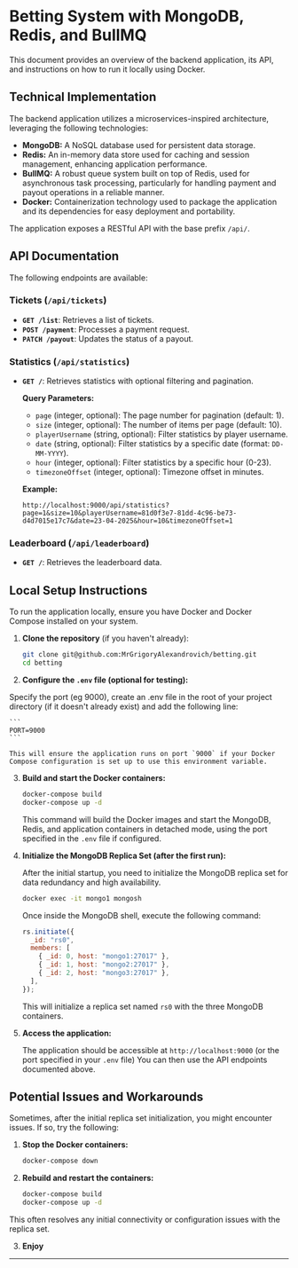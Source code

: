 # Betting System with MongoDB, Redis, and BullMQ

This document provides an overview of the backend application, its API, and instructions on how to run it locally using Docker.

## Technical Implementation

The backend application utilizes a microservices-inspired architecture, leveraging the following technologies:

- **MongoDB:** A NoSQL database used for persistent data storage.
- **Redis:** An in-memory data store used for caching and session management, enhancing application performance.
- **BullMQ:** A robust queue system built on top of Redis, used for asynchronous task processing, particularly for handling payment and payout operations in a reliable manner.
- **Docker:** Containerization technology used to package the application and its dependencies for easy deployment and portability.

The application exposes a RESTful API with the base prefix `/api/`.

## API Documentation

The following endpoints are available:

### Tickets (`/api/tickets`)

- **`GET /list`**: Retrieves a list of tickets.
- **`POST /payment`**: Processes a payment request.
- **`PATCH /payout`**: Updates the status of a payout.

### Statistics (`/api/statistics`)

- **`GET /`**: Retrieves statistics with optional filtering and pagination.

  **Query Parameters:**

  - `page` (integer, optional): The page number for pagination (default: 1).
  - `size` (integer, optional): The number of items per page (default: 10).
  - `playerUsername` (string, optional): Filter statistics by player username.
  - `date` (string, optional): Filter statistics by a specific date (format: `DD-MM-YYYY`).
  - `hour` (integer, optional): Filter statistics by a specific hour (0-23).
  - `timezoneOffset` (integer, optional): Timezone offset in minutes.

  **Example:**

  ```
  http://localhost:9000/api/statistics?page=1&size=10&playerUsername=81d0f3e7-81dd-4c96-be73-d4d7015e17c7&date=23-04-2025&hour=10&timezoneOffset=1
  ```

### Leaderboard (`/api/leaderboard`)

- **`GET /`**: Retrieves the leaderboard data.

## Local Setup Instructions

To run the application locally, ensure you have Docker and Docker Compose installed on your system.

1.  **Clone the repository** (if you haven't already):

    ```bash
    git clone git@github.com:MrGrigoryAlexandrovich/betting.git
    cd betting
    ```

2.  **Configure the `.env` file (optional for testing):**

Specify the port (eg 9000), create an .env file in the root of your project directory (if it doesn't already exist) and add the following line:

    ```
    PORT=9000
    ```

    This will ensure the application runs on port `9000` if your Docker Compose configuration is set up to use this environment variable.

3.  **Build and start the Docker containers:**

    ```bash
    docker-compose build
    docker-compose up -d
    ```

    This command will build the Docker images and start the MongoDB, Redis, and application containers in detached mode, using the port specified in the `.env` file if configured.

4.  **Initialize the MongoDB Replica Set (after the first run):**

    After the initial startup, you need to initialize the MongoDB replica set for data redundancy and high availability.

    ```bash
    docker exec -it mongo1 mongosh
    ```

    Once inside the MongoDB shell, execute the following command:

    ```javascript
    rs.initiate({
      _id: "rs0",
      members: [
        { _id: 0, host: "mongo1:27017" },
        { _id: 1, host: "mongo2:27017" },
        { _id: 2, host: "mongo3:27017" },
      ],
    });
    ```

    This will initialize a replica set named `rs0` with the three MongoDB containers.

5.  **Access the application:**

    The application should be accessible at `http://localhost:9000` (or the port specified in your `.env` file) You can then use the API endpoints documented above.

## Potential Issues and Workarounds

Sometimes, after the initial replica set initialization, you might encounter issues. If so, try the following:

1.  **Stop the Docker containers:**

    ```bash
    docker-compose down
    ```

2.  **Rebuild and restart the containers:**

    ```bash
    docker-compose build
    docker-compose up -d
    ```

This often resolves any initial connectivity or configuration issues with the replica set.

3.  **Enjoy**

---
